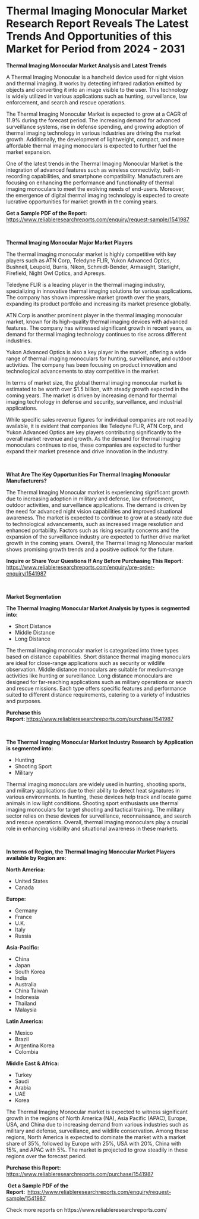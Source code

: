 <p><h1>Thermal Imaging Monocular Market Research Report Reveals The Latest Trends And Opportunities of this Market for Period from 2024 - 2031</h1></p><p><strong>Thermal Imaging Monocular Market Analysis and Latest Trends</strong></p>
<p><p>A Thermal Imaging Monocular is a handheld device used for night vision and thermal imaging. It works by detecting infrared radiation emitted by objects and converting it into an image visible to the user. This technology is widely utilized in various applications such as hunting, surveillance, law enforcement, and search and rescue operations.</p><p>The Thermal Imaging Monocular Market is expected to grow at a CAGR of 11.9% during the forecast period. The increasing demand for advanced surveillance systems, rise in defense spending, and growing adoption of thermal imaging technology in various industries are driving the market growth. Additionally, the development of lightweight, compact, and more affordable thermal imaging monoculars is expected to further fuel the market expansion.</p><p>One of the latest trends in the Thermal Imaging Monocular Market is the integration of advanced features such as wireless connectivity, built-in recording capabilities, and smartphone compatibility. Manufacturers are focusing on enhancing the performance and functionality of thermal imaging monoculars to meet the evolving needs of end-users. Moreover, the emergence of digital thermal imaging technology is expected to create lucrative opportunities for market growth in the coming years.</p></p>
<p><strong>Get a Sample PDF of the Report:&nbsp;</strong> <a href="https://www.reliableresearchreports.com/enquiry/request-sample/1541987">https://www.reliableresearchreports.com/enquiry/request-sample/1541987</a></p>
<p>&nbsp;</p>
<p><strong>Thermal Imaging Monocular Major Market Players</strong></p>
<p><p>The thermal imaging monocular market is highly competitive with key players such as ATN Corp, Teledyne FLIR, Yukon Advanced Optics, Bushnell, Leupold, Burris, Nikon, Schmidt-Bender, Armasight, Starlight, Firefield, Night Owl Optics, and Apresys. </p><p>Teledyne FLIR is a leading player in the thermal imaging industry, specializing in innovative thermal imaging solutions for various applications. The company has shown impressive market growth over the years, expanding its product portfolio and increasing its market presence globally.</p><p>ATN Corp is another prominent player in the thermal imaging monocular market, known for its high-quality thermal imaging devices with advanced features. The company has witnessed significant growth in recent years, as demand for thermal imaging technology continues to rise across different industries.</p><p>Yukon Advanced Optics is also a key player in the market, offering a wide range of thermal imaging monoculars for hunting, surveillance, and outdoor activities. The company has been focusing on product innovation and technological advancements to stay competitive in the market.</p><p>In terms of market size, the global thermal imaging monocular market is estimated to be worth over $1.5 billion, with steady growth expected in the coming years. The market is driven by increasing demand for thermal imaging technology in defense and security, surveillance, and industrial applications.</p><p>While specific sales revenue figures for individual companies are not readily available, it is evident that companies like Teledyne FLIR, ATN Corp, and Yukon Advanced Optics are key players contributing significantly to the overall market revenue and growth. As the demand for thermal imaging monoculars continues to rise, these companies are expected to further expand their market presence and drive innovation in the industry.</p></p>
<p>&nbsp;</p>
<p><strong>What Are The Key Opportunities For Thermal Imaging Monocular Manufacturers?</strong></p>
<p><p>The Thermal Imaging Monocular market is experiencing significant growth due to increasing adoption in military and defense, law enforcement, outdoor activities, and surveillance applications. The demand is driven by the need for advanced night vision capabilities and improved situational awareness. The market is expected to continue to grow at a steady rate due to technological advancements, such as increased image resolution and enhanced portability. Factors such as rising security concerns and the expansion of the surveillance industry are expected to further drive market growth in the coming years. Overall, the Thermal Imaging Monocular market shows promising growth trends and a positive outlook for the future.</p></p>
<p><strong>Inquire or Share Your Questions If Any Before Purchasing This Report:</strong> <a href="https://www.reliableresearchreports.com/enquiry/pre-order-enquiry/1541987">https://www.reliableresearchreports.com/enquiry/pre-order-enquiry/1541987</a></p>
<p>&nbsp;</p>
<p><strong>Market Segmentation</strong></p>
<p><strong>The Thermal Imaging Monocular Market Analysis by types is segmented into:</strong></p>
<p><ul><li>Short Distance</li><li>Middle Distance</li><li>Long Distance</li></ul></p>
<p><p>The thermal imaging monocular market is categorized into three types based on distance capabilities. Short distance thermal imaging monoculars are ideal for close-range applications such as security or wildlife observation. Middle distance monoculars are suitable for medium-range activities like hunting or surveillance. Long distance monoculars are designed for far-reaching applications such as military operations or search and rescue missions. Each type offers specific features and performance suited to different distance requirements, catering to a variety of industries and purposes.</p></p>
<p><strong>Purchase this Report:&nbsp;</strong><a href="https://www.reliableresearchreports.com/purchase/1541987">https://www.reliableresearchreports.com/purchase/1541987</a></p>
<p>&nbsp;</p>
<p><strong>The Thermal Imaging Monocular Market Industry Research by Application is segmented into:</strong></p>
<p><ul><li>Hunting</li><li>Shooting Sport</li><li>Military</li></ul></p>
<p><p>Thermal imaging monoculars are widely used in hunting, shooting sports, and military applications due to their ability to detect heat signatures in various environments. In hunting, these devices help track and locate game animals in low light conditions. Shooting sport enthusiasts use thermal imaging monoculars for target shooting and tactical training. The military sector relies on these devices for surveillance, reconnaissance, and search and rescue operations. Overall, thermal imaging monoculars play a crucial role in enhancing visibility and situational awareness in these markets.</p></p>
<p>&nbsp;</p>
<p><strong>In terms of Region, the Thermal Imaging Monocular Market Players available by Region are:</strong></p>
<p>
    <p> <strong> North America: </strong>
        <ul>
            <li>United States</li>
            <li>Canada</li>
        </ul>
        </p> 
    <p> <strong> Europe: </strong>
        <ul>
            <li>Germany</li>
            <li>France</li>
            <li>U.K.</li>
            <li>Italy</li>
            <li>Russia</li>
        </ul>
        </p> 
    <p> <strong> Asia-Pacific: </strong>
        <ul>
            <li>China</li>
            <li>Japan</li>
            <li>South Korea</li>
            <li>India</li>
            <li>Australia</li>
            <li>China Taiwan</li>
            <li>Indonesia</li>
            <li>Thailand</li>
            <li>Malaysia</li>
        </ul>
        </p> 
    <p> <strong> Latin America: </strong>
        <ul>
            <li>Mexico</li>
            <li>Brazil</li>
            <li>Argentina Korea</li>
            <li>Colombia</li>
        </ul>
        </p> 
    <p> <strong> Middle East & Africa: </strong>
        <ul>
            <li>Turkey</li>
            <li>Saudi</li>
            <li>Arabia</li>
            <li>UAE</li>
            <li>Korea</li>
        </ul>
    </p>
    </p>
<p><p>The Thermal Imaging Monocular market is expected to witness significant growth in the regions of North America (NA), Asia Pacific (APAC), Europe, USA, and China due to increasing demand from various industries such as military and defense, surveillance, and wildlife conservation. Among these regions, North America is expected to dominate the market with a market share of 35%, followed by Europe with 25%, USA with 20%, China with 15%, and APAC with 5%. The market is projected to grow steadily in these regions over the forecast period.</p></p>
<p><strong>Purchase this Report: </strong><a href="https://www.reliableresearchreports.com/purchase/1541987">https://www.reliableresearchreports.com/purchase/1541987</a></p>
<p>&nbsp;<strong>Get a Sample PDF of the Report:&nbsp;&nbsp;</strong><a href="https://www.reliableresearchreports.com/enquiry/request-sample/1541987">https://www.reliableresearchreports.com/enquiry/request-sample/1541987</a></p>
<p><strong></strong></p>
<p>Check more reports on https://www.reliableresearchreports.com/</p>